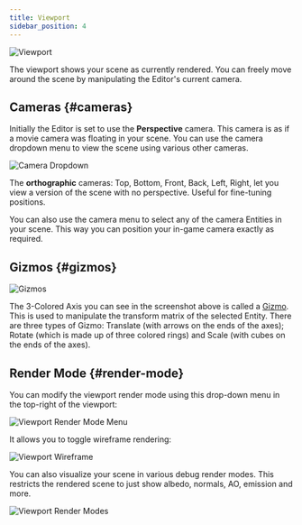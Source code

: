 ```yaml
---
title: Viewport
sidebar_position: 4
---
```


![Viewport](/img/user-manual/editor/viewport/viewport.jpg)

The viewport shows your scene as currently rendered. You can freely move around the scene by manipulating the Editor's current camera.

## Cameras {#cameras}

Initially the Editor is set to use the **Perspective** camera. This camera is as if a movie camera was floating in your scene. You can use the camera dropdown menu to view the scene using various other cameras.

![Camera Dropdown](/img/user-manual/editor/viewport/camera-dropdown.jpg)

The **orthographic** cameras: Top, Bottom, Front, Back, Left, Right, let you view a version of the scene with no perspective. Useful for fine-tuning positions.

You can also use the camera menu to select any of the camera Entities in your scene. This way you can position your in-game camera exactly as required.

## Gizmos {#gizmos}

![Gizmos](/img/user-manual/editor/viewport/gizmos.jpg)

The 3-Colored Axis you can see in the screenshot above is called a [Gizmo][4]. This is used to manipulate the transform matrix of the selected Entity. There are three types of Gizmo: Translate (with arrows on the ends of the axes); Rotate (which is made up of three colored rings) and Scale (with cubes on the ends of the axes).

## Render Mode {#render-mode}

You can modify the viewport render mode using this drop-down menu in the top-right of the viewport:

![Viewport Render Mode Menu](/img/user-manual/editor/viewport/render-mode-menu.png)

It allows you to toggle wireframe rendering:

![Viewport Wireframe](/img/user-manual/editor/viewport/wireframe.png)

You can also visualize your scene in various debug render modes. This restricts the rendered scene to just show albedo, normals, AO, emission and more.

![Viewport Render Modes](/img/user-manual/editor/viewport/render-modes.png)

[4]: /user-manual/glossary#gizmo
